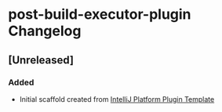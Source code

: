 <!-- Keep a Changelog guide -> https://keepachangelog.com -->

# post-build-executor-plugin Changelog

## [Unreleased]
### Added
- Initial scaffold created from [IntelliJ Platform Plugin Template](https://github.com/JetBrains/intellij-platform-plugin-template)
